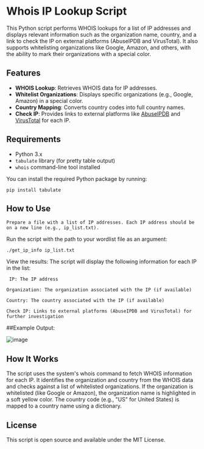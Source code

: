 # Whois IP Lookup Script

This Python script performs WHOIS lookups for a list of IP addresses and displays relevant information such as the organization name, country, and a link to check the IP on external platforms (AbuseIPDB and VirusTotal). It also supports whitelisting organizations like Google, Amazon, and others, with the ability to mark their organizations with a special color.

## Features

- **WHOIS Lookup**: Retrieves WHOIS data for IP addresses.
- **Whitelist Organizations**: Displays specific organizations (e.g., Google, Amazon) in a special color.
- **Country Mapping**: Converts country codes into full country names.
- **Check IP**: Provides links to external platforms like [AbuseIPDB](https://abuseipdb.com) and [VirusTotal](https://virustotal.com) for each IP.

## Requirements

- Python 3.x
- `tabulate` library (for pretty table output)
- `whois` command-line tool installed

You can install the required Python package by running:

    pip install tabulate
    
## How to Use

``Prepare a file with a list of IP addresses. Each IP address should be on a new line (e.g., ip_list.txt).``

Run the script with the path to your wordlist file as an argument:
    
    ./get_ip_info ip_list.txt

View the results: The script will display the following information for each IP in the list:

`` IP: The IP address``

``Organization: The organization associated with the IP (if available)``

``Country: The country associated with the IP (if available)``

``Check IP: Links to external platforms (AbuseIPDB and VirusTotal) for further investigation``

##Example Output:

![image](https://github.com/user-attachments/assets/62bf381c-ec27-4c94-8987-74efb3528a32)

## How It Works

The script uses the system's whois command to fetch WHOIS information for each IP.
It identifies the organization and country from the WHOIS data and checks against a list of whitelisted organizations. If the organization is whitelisted (like Google or Amazon), the organization name is highlighted in a soft yellow color.
The country code (e.g., "US" for United States) is mapped to a country name using a dictionary.

## License

This script is open source and available under the MIT License.

